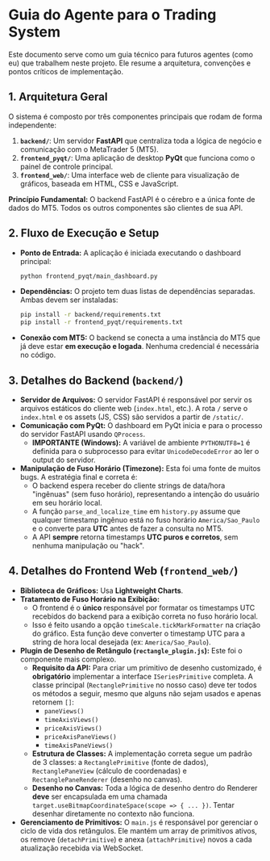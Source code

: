 # Guia do Agente para o Trading System

Este documento serve como um guia técnico para futuros agentes (como eu) que trabalhem neste projeto. Ele resume a arquitetura, convenções e pontos críticos de implementação.

## 1. Arquitetura Geral

O sistema é composto por três componentes principais que rodam de forma independente:

1.  **`backend/`**: Um servidor **FastAPI** que centraliza toda a lógica de negócio e comunicação com o MetaTrader 5 (MT5).
2.  **`frontend_pyqt/`**: Uma aplicação de desktop **PyQt** que funciona como o painel de controle principal.
3.  **`frontend_web/`**: Uma interface web de cliente para visualização de gráficos, baseada em HTML, CSS e JavaScript.

**Princípio Fundamental:** O backend FastAPI é o cérebro e a única fonte de dados do MT5. Todos os outros componentes são clientes de sua API.

## 2. Fluxo de Execução e Setup

-   **Ponto de Entrada:** A aplicação é iniciada executando o dashboard principal:
    ```bash
    python frontend_pyqt/main_dashboard.py
    ```
-   **Dependências:** O projeto tem duas listas de dependências separadas. Ambas devem ser instaladas:
    ```bash
    pip install -r backend/requirements.txt
    pip install -r frontend_pyqt/requirements.txt
    ```
-   **Conexão com MT5:** O backend se conecta a uma instância do MT5 que já deve estar **em execução e logada**. Nenhuma credencial é necessária no código.

## 3. Detalhes do Backend (`backend/`)

-   **Servidor de Arquivos:** O servidor FastAPI é responsável por servir os arquivos estáticos do cliente web (`index.html`, etc.). A rota `/` serve o `index.html` e os assets (JS, CSS) são servidos a partir de `/static/`.
-   **Comunicação com PyQt:** O dashboard em PyQt inicia e para o processo do servidor FastAPI usando `QProcess`.
    -   **IMPORTANTE (Windows):** A variável de ambiente `PYTHONUTF8=1` é definida para o subprocesso para evitar `UnicodeDecodeError` ao ler o output do servidor.
-   **Manipulação de Fuso Horário (Timezone):** Esta foi uma fonte de muitos bugs. A estratégia final e correta é:
    -   O backend espera receber do cliente strings de data/hora "ingênuas" (sem fuso horário), representando a intenção do usuário em seu horário local.
    -   A função `parse_and_localize_time` em `history.py` assume que qualquer timestamp ingênuo está no fuso horário `America/Sao_Paulo` e o converte para **UTC** antes de fazer a consulta no MT5.
    -   A API **sempre** retorna timestamps **UTC puros e corretos**, sem nenhuma manipulação ou "hack".

## 4. Detalhes do Frontend Web (`frontend_web/`)

-   **Biblioteca de Gráficos:** Usa **Lightweight Charts**.
-   **Tratamento de Fuso Horário na Exibição:**
    -   O frontend é o **único** responsável por formatar os timestamps UTC recebidos do backend para a exibição correta no fuso horário local.
    -   Isso é feito usando a opção `timeScale.tickMarkFormatter` na criação do gráfico. Esta função deve converter o timestamp UTC para a string de hora local desejada (ex: `America/Sao_Paulo`).
-   **Plugin de Desenho de Retângulo (`rectangle_plugin.js`):** Este foi o componente mais complexo.
    -   **Requisito da API:** Para criar um primitivo de desenho customizado, é **obrigatório** implementar a interface `ISeriesPrimitive` completa. A classe principal (`RectanglePrimitive` no nosso caso) deve ter todos os métodos a seguir, mesmo que alguns não sejam usados e apenas retornem `[]`:
        -   `paneViews()`
        -   `timeAxisViews()`
        -   `priceAxisViews()`
        -   `priceAxisPaneViews()`
        -   `timeAxisPaneViews()`
    -   **Estrutura de Classes:** A implementação correta segue um padrão de 3 classes: a `RectanglePrimitive` (fonte de dados), `RectanglePaneView` (cálculo de coordenadas) e `RectanglePaneRenderer` (desenho no canvas).
    -   **Desenho no Canvas:** Toda a lógica de desenho dentro do Renderer **deve** ser encapsulada em uma chamada `target.useBitmapCoordinateSpace(scope => { ... })`. Tentar desenhar diretamente no contexto não funciona.
-   **Gerenciamento de Primitivos:** O `main.js` é responsável por gerenciar o ciclo de vida dos retângulos. Ele mantém um array de primitivos ativos, os remove (`detachPrimitive`) e anexa (`attachPrimitive`) novos a cada atualização recebida via WebSocket.
